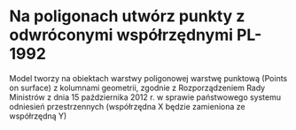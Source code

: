 # Na poligonach utwórz punkty z odwróconymi współrzędnymi PL-1992
Model tworzy na obiektach warstwy poligonowej warstwę punktową (Points on surface) z kolumnami geometrii, zgodnie z Rozporządzeniem Rady Ministrów z dnia 15 października 2012 r. w sprawie państwowego systemu odniesień przestrzennych (współrzędna X będzie zamieniona ze współrzędną Y)
